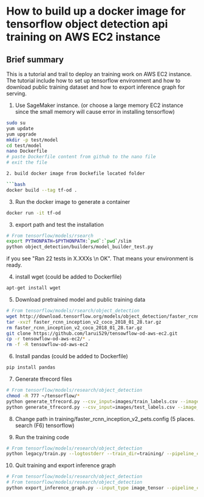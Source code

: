 # How to build up a docker image for tensorflow object detection api training on AWS EC2 instance

## Brief summary

This is a tutorial and trail to deploy an training work on AWS EC2 instance. The tutorial include how to set up tensorflow environment and how to download public training dataset and how to export inference graph for serving. 

1. Use SageMaker instance. (or choose a large memory EC2 instance since the small memory will cause error in installing tensorflow)

```bash
sudo su
yum update
yum upgrade
mkdir -p test/model
cd test/model
nano Dockerfile 
# paste Dockerfile content from github to the nano file
# exit the file

2. build docker image from Dockefile located folder 

```bash
docker build --tag tf-od .
```

3. Run the docker image to generate a container
```bash
docker run -it tf-od
```

3. export path and test the installation
```bash
# From tensorflow/models/rsearch
export PYTHONPATH=$PYTHONPATH:`pwd`:`pwd`/slim
python object_detection/builders/model_builder_test.py
```

if you see "Ran 22 tests in X.XXXs \n OK". That means your environment is ready. 

4. install wget (could be added to Dockerfile)
```bash
apt-get install wget
```
5. Download pretrained model and public training data

```bash
# From tensorflow/models/rsearch/object_detection
wget http://download.tensorflow.org/models/object_detection/faster_rcnn_inception_v2_coco_2018_01_28.tar.gz
tar -xvzf faster_rcnn_inception_v2_coco_2018_01_28.tar.gz
rm faster_rcnn_inception_v2_coco_2018_01_28.tar.gz
git clone https://github.com/larui529/tensowflow-od-aws-ec2.git
cp -r tensowflow-od-aws-ec2/* .
rm -f -R tensowflow-od-aws-ec2
```
6. Install pandas (could be added to Dockerfile)
```bash
pip install pandas
```

7. Generate tfrecord files
```bash
# From tensorflow/models/research/object_detection
chmod -R 777 ~/tensorflow/*
python generate_tfrecord.py --csv_input=images/train_labels.csv --image_dir=images/train/ --output_path=train.record
python generate_tfrecord.py --csv_input=images/test_labels.csv --image_dir=images/test --output_path=test.record
```

8. Change path in training/faster_rcnn_inception_v2_pets.config (5 places. search (F6) tensorflow)

9. Run the training code
```bash
# From tensorflow/models/research/object_detection
python legacy/train.py --logtostderr --train_dir=training/ --pipeline_config_path=training/faster_rcnn_inception_v2_pets.config
```

10. Quit training and export inference graph
```bash
# From tensorflow/models/research/object_detection
# From tensorflow/models/research/object_detection
python export_inference_graph.py --input_type image_tensor --pipeline_config_path training/faster_rcnn_inception_v2_pets.config --trained_checkpoint_prefix training/model.ckpt-XXXX --output_directory inference_graph # you have to change "XXXX" to the step number from the checkpoint file.
```
